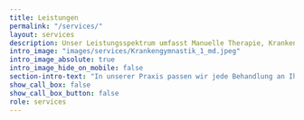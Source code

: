 ```yaml
---
title: Leistungen
permalink: "/services/"
layout: services
description: Unser Leistungsspektrum umfasst Manuelle Therapie, Krankengymnastik, Lymphdrainage, Massagen, sowie weitere Therapieformen, individuell auf Sie abgestimmt.
intro_image: "images/services/Krankengymnastik_1_md.jpeg"
intro_image_absolute: true
intro_image_hide_on_mobile: false
section-intro-text: "In unserer Praxis passen wir jede Behandlung an Ihr individuelles Beschwerdebild an, um bestmögliche und lang anhaltende Therapieergebnisse zu erzielen."
show_call_box: false
show_call_box_button: false
role: services
---
```

